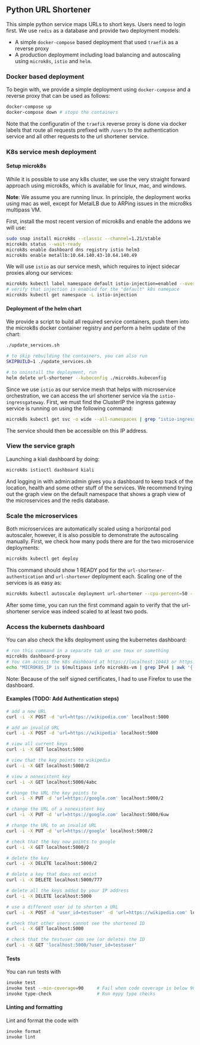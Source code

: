 ## Python URL Shortener

This simple python service maps URLs to short keys. Users need to login first. We use `redis` as a database and provide two deployment models:
- A simple `docker-compose` based deployment that used `traefik` as a reverse proxy
- A production deploymemt including load balancing and autoscaling using `microk8s`, `istio` and `helm`.


### Docker based deployment
To begin with, we provide a simple deployment using `docker-compose` and a reverse proxy that can be used as follows:

```bash
docker-compose up
docker-compose down # stops the containers
```

Note that the configuratin of the `traefik` reverse proxy is done via docker labels that route all requests prefixed with `/users` to the authentication service and all other requests to the url shortener service.


### K8s service mesh deployment

#### Setup microk8s
While it is possible to use any k8s cluster, we use the very straight forward approach using microk8s, which is available for linux, mac, and windows.

**Note**: We assume you are running linux. In principle, the deployment works using mac as well, except for MetalLB due to ARPing issues in the micro8ks multipass VM.

First, install the most recent version of microk8s and enable the addons we will use:
```bash
sudo snap install microk8s --classic --channel=1.21/stable
microk8s status --wait-ready
microk8s enable dashboard dns registry istio helm3
microk8s enable metallb:10.64.140.43-10.64.140.49
```

We will use `istio` as our service mesh, which requires to inject sidecar proxies along our services:
```bash
microk8s kubectl label namespace default istio-injection=enabled --overwrite
# verify that injection is enabled for the "default" k8s namepace
microk8s kubectl get namespace -L istio-injection
```

#### Deployment of the helm chart

We provide a script to build all required service containers, push them into the microk8s docker container registry and perform a helm update of the chart:
```bash
./update_services.sh 

# to skip rebuilding the containers, you can also run
SKIPBUILD=1 ./update_services.sh 

# to uninstall the deployment, run
helm delete url-shortener --kubeconfig ./microk8s.kubeconfig
```

Since we use `istio` as our service mesh that helps with microservice orchestration, we can access the url shortener service via the `istio-ingressgateway`. First, we must find the ClusterIP the ingress gateway service is running on using the following command:
```bash
microk8s kubectl get svc -o wide --all-namespaces | grep "istio-ingress" | awk '{ print $4 }'
```
The service should then be accessible on this IP address.


### View the service graph
Launching a kiali dashboard by doing:
```bash
microk8s istioctl dashboard kiali
```
And logging in with admin:admin gives you a dashboard to keep track of the location, health and some other stuff of the services.
We recommend trying out the graph view on the default namespace that shows a graph view of the microservices and the redis database.


### Scale the microservices
Both microservices are automatically scaled using a horizontal pod autoscaler, however, it is also possible to demonstrate the autoscaling manually. First, we check how many pods there are for the two microservice deployments:
```bash
microk8s kubectl get deploy
```
This command should show 1 READY pod for the `url-shortener-authentication` and `url-shortener` deployment each. Scaling one of the services is as easy as:
```bash
microk8s kubectl autoscale deployment url-shortener --cpu-percent=50 --min=2 --max=10
```
After some time, you can run the first command again to verify that the url-shortener service was indeed scaled to at least two pods. 


### Access the kubernets dashboard
You can also check the k8s deployment using the kubernetes dashboard:
```bash
# run this command in a separate tab or use tmux or something
microk8s dashboard-proxy
# You can access the k8s dashboard at https://localhost:10443 or https://$MICROK8S_IP:10443 on mac
echo "MICROK8S_IP is $(multipass info microk8s-vm | grep IPv4 | awk '{ print $2 }')"
```

Note: Because of the self signed certificates, I had to use Firefox to use the dashboard.


#### Examples (TODO: Add Authentication steps)

```bash
# add a new URL
curl -i -X POST -d 'url=https://wikipedia.com' localhost:5000

# add an invalid URL
curl -i -X POST -d 'url=https://wikipedia' localhost:5000

# view all current keys
curl -i -X GET localhost:5000

# view that the key points to wikipedia
curl -i -X GET localhost:5000/2

# view a nonexistent key
curl -i -X GET localhost:5000/4abc

# change the URL the key points to
curl -i -X PUT -d 'url=https://google.com' localhost:5000/2

# change the URL of a nonexistent key
curl -i -X PUT -d 'url=https://google.com' localhost:5000/6uw

# change the URL to an invalid URL
curl -i -X PUT -d 'url=https://google' localhost:5000/2

# check that the key now points to google
curl -i -X GET localhost:5000/2

# delete the key
curl -i -X DELETE localhost:5000/2

# delete a key that does not exist
curl -i -X DELETE localhost:5000/777

# delete all the keys added by your IP address
curl -i -X DELETE localhost:5000

# use a different user id to shorten a URL
curl -i -X POST -d 'user_id=testuser' -d 'url=https://wikipedia.com' localhost:5000

# check that other users cannot see the shortened ID
curl -i -X GET localhost:5000

# check that the testuser can see (or delete) the ID
curl -i -X GET 'localhost:5000/?user_id=testuser'
```

#### Tests

You can run tests with

```bash
invoke test
invoke test --min-coverage=90     # Fail when code coverage is below 90%
invoke type-check                 # Run mypy type checks
```

#### Linting and formatting

Lint and format the code with

```bash
invoke format
invoke lint
```
